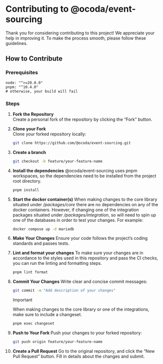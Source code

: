# Contributing to @ocoda/event-sourcing

Thank you for considering contributing to this project! We appreciate your help in improving it. To make the process smooth, please follow these guidelines.

## How to Contribute

### Prerequisites
```shell
node: "^>=20.0.0"
pnpm: "^10.4.0"
# otherwise, your build will fail
```

### Steps

1. **Fork the Repository**  
  Create a personal fork of the repository by clicking the “Fork” button.

2. **Clone your Fork**  
  Clone your forked repository locally:
    ```bash
    git clone https://github.com/@ocoda/event-sourcing.git
    ```

3. **Create a branch**
    ```bash
    git checkout -b feature/your-feature-name
    ```

4. **Install the dependencies**
  @ocoda/event-sourcing uses pnpm workspaces, so the dependencies need to be installed from the project root directory.
    ```bash
    pnpm install
    ```

5. **Start the docker container(s)**
  When making changes to the core library situated under */packages/core* there are no dependencies on any of the docker containers. However, if changing one of the integration packages situated under */packages/integration*, so will need to spin up one of the databases in order to test your changes. For example:
    ```bash
    docker compose up -d mariadb
    ```

6. **Make Your Changes**
  Ensure your code follows the project’s coding standards and passes tests.

7. **Lint and format your changes**
  To make sure your changes are in accordance to the styles used in this repository and pass the CI checks, you can run the linting and formatting steps.
    ```bash
    pnpm lint format
    ```

8. **Commit Your Changes**
  Write clear and concise commit messages:
    ```bash
    git commit -m "Add description of your changes"
    ```

    > [!IMPORTANT]  
    > When making changes to the core library or one of the integrations, make sure to include a changeset.
    ```bash
    pnpm exec changeset
    ```

9. **Push to Your Fork**
  Push your changes to your forked repository:
    ```bash
    git push origin feature/your-feature-name
    ```

10. **Create a Pull Request**
    Go to the original repository, and click the “New Pull Request” button. Fill in details about the changes and submit.
  